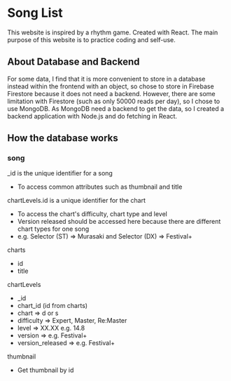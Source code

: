 # Song List

This website is inspired by a rhythm game. Created with React. The main purpose of this website is to practice coding and self-use.

## About Database and Backend
For some data, I find that it is more convenient to store in a database instead within the frontend with an object, so chose to store in Firebase Firestore because it does not need a backend.
However, there are some limitation with Firestore (such as only 50000 reads per day), so I chose to use MongoDB.
As MongoDB need a backend to get the data, so I created a backend application with Node.js and do fetching in React.

## How the database works

### song
_id is the unique identifier for a song
- To access common attributes such as thumbnail and title

chartLevels.id is a unique identifier for the chart
- To access the chart's difficulty, chart type and level
- Version released should be accessed here because there are different chart types for one song
- e.g. Selector (ST) => Murasaki and Selector (DX) => Festival+

charts 
- id
- title

chartLevels
- _id 
- chart_id (id from charts) 
- chart => d or s
- difficulty => Expert, Master, Re:Master
- level => XX.XX e.g. 14.8
- version => e.g. Festival+
- version_released => e.g. Festival+

thumbnail 
- Get thumbnail by id

